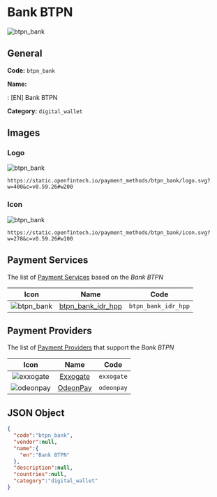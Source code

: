 
# Bank BTPN 
![btpn_bank](https://static.openfintech.io/payment_methods/btpn_bank/logo.svg?w=400&c=v0.59.26#w200)  

## General 
**Code:** `btpn_bank` 
 
**Name:** 
 
:	[EN] Bank BTPN 
 
**Category:** `digital_wallet` 
 

## Images 

### Logo 
![btpn_bank](https://static.openfintech.io/payment_methods/btpn_bank/logo.svg?w=400&c=v0.59.26#w200)  

```
https://static.openfintech.io/payment_methods/btpn_bank/logo.svg?w=400&c=v0.59.26#w200
```  

### Icon 
![btpn_bank](https://static.openfintech.io/payment_methods/btpn_bank/icon.svg?w=278&c=v0.59.26#w100)  

```
https://static.openfintech.io/payment_methods/btpn_bank/icon.svg?w=278&c=v0.59.26#w100
```  

## Payment Services 
 
The list of [Payment Services](/payment-services/) based on the _Bank BTPN_ 

|Icon|Name|Code| 
|:---:|:---:|:---:| 
|![btpn_bank](https://static.openfintech.io/payment_methods/btpn_bank/icon.svg?w=278&c=v0.59.26#w100) |[btpn_bank_idr_hpp](/payment-services/btpn_bank_idr_hpp/)|`btpn_bank_idr_hpp`| 
 

## Payment Providers 
 
The list of [Payment Providers](/payment-providers/) that support the _Bank BTPN_ 

|Icon|Name|Code| 
|:---:|:---:|:---:| 
|![exxogate](https://static.openfintech.io/payment_providers/exxogate/icon.svg?w=278&c=v0.59.26#w100) |[Exxogate](/payment-providers/exxogate/)|`exxogate`| 
|![odeonpay](https://static.openfintech.io/payment_providers/odeonpay/icon.png?w=278&c=v0.59.26#w100) |[OdeonPay](/payment-providers/odeonpay/)|`odeonpay`| 
 

## JSON Object 

```json
{
  "code":"btpn_bank",
  "vendor":null,
  "name":{
    "en":"Bank BTPN"
  },
  "description":null,
  "countries":null,
  "category":"digital_wallet"
}
```  

